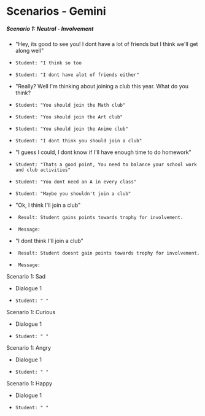 # Scenarios - Gemini

##### Scenario 1: Neutral - Involvement
  - "Hey, its good to see you! I dont have a lot of friends but I think we'll get along well"
  -     Student: "I think so too
  -     Student: "I dont have alot of friends either"
 - "Really? Well I'm thinking about joining a club this year. What do you think?
 -     Student: "You should join the Math club"
 -     Student: "You should join the Art club"
 -     Student: "You should join the Anime club"
 -     Student: "I dont think you should join a club"
 - "I guess I could, I dont know if I'll have enough time to do homework"
 -     Student: "Thats a good point, You need to balance your school work and club activities"
 -     Student: "You dont need an A in every class"
 -     Student: "Maybe you shouldn't join a club"
 - "Ok, I think I'll join a club"
 -      Result: Student gains points towards trophy for involvement.
 -      Message: 
 - "I dont think I'll join a club"
 -      Result: Student doesnt gain points towards trophy for involvement. 
 -      Message: 
 
Scenario 1: Sad
  - Dialogue 1
  -     Student: " "

Scenario 1: Curious
  - Dialogue 1
  -     Student: " "
 
 Scenario 1: Angry
  - Dialogue 1
  -     Student: " "

Scenario 1: Happy
  - Dialogue 1
  -     Student: " "




